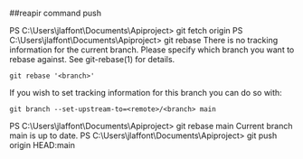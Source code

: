 ##reapir command push 


PS C:\Users\jlaffont\Documents\Apiproject> git fetch origin
PS C:\Users\jlaffont\Documents\Apiproject> git rebase
There is no tracking information for the current branch.
Please specify which branch you want to rebase against. 
See git-rebase(1) for details.

    git rebase '<branch>'

If you wish to set tracking information for this branch you can do so with:

    git branch --set-upstream-to=<remote>/<branch> main

PS C:\Users\jlaffont\Documents\Apiproject> git rebase main
Current branch main is up to date.
PS C:\Users\jlaffont\Documents\Apiproject> git push origin HEAD:main